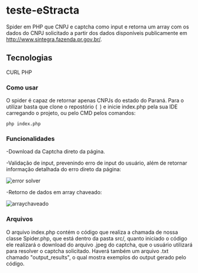 # teste-eStracta
Spider em PHP que CNPJ e captcha como input e retorna um array com os dados do CNPJ solicitado a partir dos dados disponíveis publicamente em http://www.sintegra.fazenda.pr.gov.br/.
## Tecnologias
CURL PHP

### Como usar
O spider é capaz de retornar apenas CNPJs do estado do Paraná. 
Para o utilizar basta que clone o repostório (``` ```) e inicie index.php pela sua IDE carregando o projeto, ou pelo CMD pelos comandos:
```
php index.php
```

### Funcionalidades
-Download da Captcha direto da página.

-Validação de input, prevenindo erro de input do usuário, além de retornar informação detalhada do erro direto da página:

![error solver](https://github.com/AnthonyDRdutra/teste-eStracta/assets/97138694/0805ebf0-0c4f-4ca6-828a-77f0a6e399a3)



-Retorno de dados em array chaveado:

![arraychaveado](https://github.com/AnthonyDRdutra/teste-eStracta/assets/97138694/dca5f277-01a4-4398-9297-e795e46899c7)


### Arquivos
O arquivo index.php contém o código que realiza a chamada de nossa classe Spider.php, que está dentro da pasta src/, quanto iniciado o código ele realizará o download do arquivo .jpeg do captcha, que o usuário utilizará para resolver o captcha solicitado. Haverá também um arquivo .txt chamado "output_results", o qual mostra exemplos do output gerado pelo código. 
